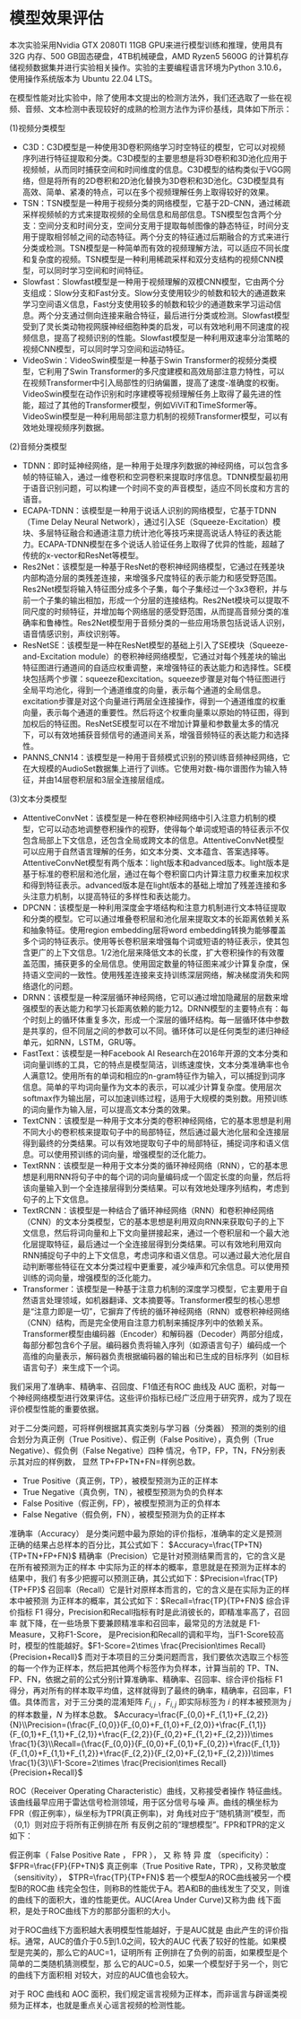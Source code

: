 # 模型效果评估

本次实验采用Nvidia GTX 2080TI 11GB GPU来进行模型训练和推理，使用具有 32G 内存、500 GB固态硬盘，4TB机械硬盘，AMD Ryzen5 5600G 的计算机存储视频数据集并进行实验相关操作。实验的主要编程语言环境为Python 3.10.6，使用操作系统版本为 Ubuntu 22.04 LTS。

在模型性能对比实验中，除了使用本文提出的检测方法外，我们还选取了一些在视频、音频、文本检测中表现较好的成熟的检测方法作为评价基线，具体如下所示：

(1)视频分类模型

- C3D：C3D模型是一种使用3D卷积网络学习时空特征的模型，它可以对视频序列进行特征提取和分类。C3D模型的主要思想是将3D卷积和3D池化应用于视频帧，从而同时捕获空间和时间维度的信息。C3D模型的结构类似于VGG网络，但是将所有的2D卷积和2D池化替换为3D卷积和3D池化。C3D模型具有高效、简单、紧凑的特点，可以在多个视频理解任务上取得较好的效果。
- TSN：TSN模型是一种用于视频分类的网络模型，它基于2D-CNN，通过稀疏采样视频帧的方式来提取视频的全局信息和局部信息。TSN模型包含两个分支：空间分支和时间分支，空间分支用于提取每帧图像的静态特征，时间分支用于提取相邻帧之间的动态特征。两个分支的特征通过后期融合的方式来进行分类或检测。TSN模型是一种简单而有效的视频理解方法，可以适应不同长度和复杂度的视频。TSN模型是一种利用稀疏采样和双分支结构的视频CNN模型，可以同时学习空间和时间特征。
- Slowfast：Slowfast模型是一种用于视频理解的双模CNN模型，它由两个分支组成：Slow分支和Fast分支。Slow分支使用较少的帧数和较大的通道数来学习空间语义信息，Fast分支使用较多的帧数和较少的通道数来学习运动信息。两个分支通过侧向连接来融合特征，最后进行分类或检测。Slowfast模型受到了灵长类动物视网膜神经细胞种类的启发，可以有效地利用不同速度的视频信息，提高了视频识别的性能。Slowfast模型是一种利用双速率分治策略的视频CNN模型，可以同时学习空间和运动特征。
- VideoSwin：VideoSwin模型是一种基于Swin Transformer的视频分类模型，它利用了Swin Transformer的多尺度建模和高效局部注意力特性，可以在视频Transformer中引入局部性的归纳偏置，提高了速度-准确度的权衡。VideoSwin模型在动作识别和时序建模等视频理解任务上取得了最先进的性能，超过了其他的Transformer模型，例如ViViT和TimeSformer等。VideoSwin模型是一种利用局部注意力机制的视频Transformer模型，可以有效地处理视频序列数据。

(2)音频分类模型

- TDNN：即时延神经网络，是一种用于处理序列数据的神经网络，可以包含多帧的特征输入，通过一维卷积和空洞卷积来提取时序信息。TDNN模型最初用于语音识别问题，可以构建一个时间不变的声音模型，适应不同长度和方言的语音。
- ECAPA-TDNN：该模型是一种用于说话人识别的网络模型，它基于TDNN（Time Delay Neural Network），通过引入SE（Squeeze-Excitation）模块、多层特征融合和通道注意力统计池化等技巧来提高说话人特征的表达能力。ECAPA-TDNN模型在多个说话人验证任务上取得了优异的性能，超越了传统的x-vector和ResNet等模型。
- Res2Net：该模型是一种基于ResNet的卷积神经网络模型，它通过在残差块内部构造分层的类残差连接，来增强多尺度特征的表示能力和感受野范围。Res2Net模型将输入特征图分成多个子集，每个子集经过一个3x3卷积，并与前一个子集的输出相加，形成一个分层的连接结构。Res2Net模块可以提取不同尺度的时频特征，并增加每个网络层的感受野范围，从而提高音频分类的准确率和鲁棒性。Res2Net模型用于音频分类的一些应用场景包括说话人识别，语音情感识别，声纹识别等。
- ResNetSE：该模型是一种在ResNet模型的基础上引入了SE模块（Squeeze-and-Excitation module）的卷积神经网络模型，它通过对每个残差块的输出特征图进行通道间的自适应权重调整，来增强特征的表达能力和选择性。SE模块包括两个步骤：squeeze和excitation。squeeze步骤是对每个特征图进行全局平均池化，得到一个通道维度的向量，表示每个通道的全局信息。excitation步骤是对这个向量进行两层全连接操作，得到一个通道维度的权重向量，表示每个通道的重要性。然后将这个权重向量乘以原始的特征图，得到加权后的特征图。ResNetSE模型可以在不增加计算量和参数量太多的情况下，可以有效地捕获音频信号的通道间关系，增强音频特征的表达能力和选择性。
- PANNS_CNN14：该模型是一种用于音频模式识别的预训练音频神经网络，它在大规模的AudioSet数据集上进行了训练。它使用对数-梅尔谱图作为输入特征，并由14层卷积层和3层全连接层组成。

(3)文本分类模型

- AttentiveConvNet：该模型是一种在卷积神经网络中引入注意力机制的模型，它可以动态地调整卷积操作的视野，使得每个单词或短语的特征表示不仅包含局部上下文信息，还包含全局或跨文本的信息。AttentiveConvNet模型可以应用于自然语言理解的任务，如文本分类、文本蕴含、答案选择等。AttentiveConvNet模型有两个版本：light版本和advanced版本。light版本是基于标准的卷积层和池化层，通过在每个卷积窗口内计算注意力权重来加权求和得到特征表示。advanced版本是在light版本的基础上增加了残差连接和多头注意力机制，以提高特征的多样性和表达能力。
- DPCNN：该模型是一种利用深度金字塔结构和注意力机制进行文本特征提取和分类的模型。它可以通过堆叠卷积层和池化层来提取文本的长距离依赖关系和抽象特征。使用region embedding层将word embedding转换为能够覆盖多个词的特征表示。使用等长卷积层来增强每个词或短语的特征表示，使其包含更广的上下文信息。1/2池化层来降低文本的长度，扩大卷积操作的有效覆盖范围，捕获更多的全局信息。使用固定数量的特征图来减少计算复杂度，保持语义空间的一致性。使用残差连接来支持训练深层网络，解决梯度消失和网络退化的问题。
- DRNN：该模型是一种深层循环神经网络，它可以通过增加隐藏层的层数来增强模型的表达能力和学习长距离依赖的能力12。DRNN模型的主要特点有：每个时刻上的循环体重复多次，形成一个深层的循环结构。每一层循环体中参数是共享的，但不同层之间的参数可以不同。循环体可以是任何类型的递归神经单元，如RNN，LSTM，GRU等。
- FastText：该模型是一种Facebook AI Research在2016年开源的文本分类和词向量训练的工具，它的特点是模型简洁，训练速度快，文本分类准确率也令人满意12。使用所有的单词和相应的n-gram特征作为输入，可以捕捉到词序信息。简单的平均词向量作为文本的表示，可以减少计算复杂度。使用层次softmax作为输出层，可以加速训练过程，适用于大规模的类别数。用预训练的词向量作为输入层，可以提高文本分类的效果。
- TextCNN：该模型是一种用于文本分类的卷积神经网络，它的基本思想是利用不同大小的卷积核来提取句子中的局部特征，然后通过最大池化层和全连接层得到最终的分类结果。可以有效地提取句子中的局部特征，捕捉词序和语义信息。可以使用预训练的词向量，增强模型的泛化能力。
- TextRNN：该模型是一种用于文本分类的循环神经网络（RNN），它的基本思想是利用RNN将句子中的每个词的词向量编码成一个固定长度的向量，然后将该向量输入到一个全连接层得到分类结果。可以有效地处理序列结构，考虑到句子的上下文信息。
- TextRCNN：该模型是一种结合了循环神经网络（RNN）和卷积神经网络（CNN）的文本分类模型，它的基本思想是利用双向RNN来获取句子的上下文信息，然后将词向量和上下文向量拼接起来，通过一个卷积层和一个最大池化层提取特征，最后通过一个全连接层得到分类结果。可以有效地利用双向RNN捕捉句子中的上下文信息，考虑词序和语义信息。可以通过最大池化层自动判断哪些特征在文本分类过程中更重要，减少噪声和冗余信息。可以使用预训练的词向量，增强模型的泛化能力。
- Transformer：该模型是一种基于注意力机制的深度学习模型，它主要用于自然语言处理领域，如机器翻译、文本摘要等。Transformer模型的核心思想是“注意力即是一切”，它摒弃了传统的循环神经网络（RNN）或卷积神经网络（CNN）结构，而是完全使用自注意力机制来捕捉序列中的依赖关系。Transformer模型由编码器（Encoder）和解码器（Decoder）两部分组成，每部分都包含6个子层。编码器负责将输入序列（如源语言句子）编码成一个高维的向量表示，解码器负责根据编码器的输出和已生成的目标序列（如目标语言句子）来生成下一个词。

我们采用了准确率、精确率、召回度、F1值还有ROC 曲线及 AUC 面积，对每一个神经网络模型进行效果评估。这些评价指标已经广泛应用于研究界，成为了现在评价模型性能的重要依据。

对于二分类问题，可将样例根据其真实类别与学习器（分类器） 预测的类别的组合划分为真正例（True Positive）、假正例（False  Positive），真负例（True Negative）、假负例（False Negative）四种 情况，令TP，FP，TN，FN分别表示其对应的样例数， 显然 TP+FP+TN+FN=样例总数。

- True Positive（真正例，TP），被模型预测为正的正样本 
- True Negative（真负例，TN），被模型预测为负的负样本 
- False Positive（假正例，FP），被模型预测为正的负样本
- False Negative（假负例，FN），被模型预测为负的正样本

准确率（Accuracy） 是分类问题中最为原始的评价指标，准确率的定义是预测 正确的结果占总样本的百分比，其公式如下：
$Accuracy=\frac{TP+TN}{TP+TN+FP+FN}$
精确率（Precision）它是针对预测结果而言的，它的含义是在所有被预测为正的样本 中实际为正的样本的概率，意思就是在预测为正样本的结果中，我们 有多少把握可以预测正确，其公式如下：$Precision=\frac{TP}{TP+FP}$
召回率（Recall）它是针对原样本而言的，它的含义是在实际为正的样本中被预测 为正样本的概率，其公式如下：$Recall=\frac{TP}{TP+FN}$
综合评价指标 F1 得分，Precision和Recall指标有时是此消彼长的，即精准率高了，召回率 就下降，在一些场景下要兼顾精准率和召回率，最常见的方法就是 F1-Measure，又称F1-Score， 是Precision和Recall的调和平均，当F1-Score较高时，模型的性能越好。$F1-Score=2\times \frac{Precision\times Recall}{Precision+Recall}$
而对于本项目的三分类问题而言，我们要依次选取三个标签的每一个作为正样本，然后把其他两个标签作为负样本，计算当前的 TP、TN、FP、FN，依据之前的公式分别计算准确率、精确率、召回率、综合评价指标 F1 得分，再对所有的样本取平均值，这样就得到了最终的确率，精确率，召回率，F1值。具体而言，对于三分类的混淆矩阵 $F_{i,j}$ ，$F_{i,j}$ 即实际标签为 $i$ 的样本被预测为 $j$ 的样本数量，$N$ 为样本总数。
$Accuracy=\frac{F_{0,0}+F_{1,1}+F_{2,2}}{N}\\Precision=(\frac{F_{0,0}}{F_{0,0}+F_{1,0}+F_{2,0}}+\frac{F_{1,1}}{F_{0,1}+F_{1,1}+F_{2,1}}+\frac{F_{2,2}}{F_{0,2}+F_{1,2}+F_{2,2}})\times \frac{1}{3}\\Recall=(\frac{F_{0,0}}{F_{0,0}+F_{0,1}+F_{0,2}}+\frac{F_{1,1}}{F_{1,0}+F_{1,1}+F_{1,2}}+\frac{F_{2,2}}{F_{2,0}+F_{2,1}+F_{2,2}})\times \frac{1}{3}\\F1-Score=2\times \frac{Precision\times Recall}{Precision+Recall}$

ROC（Receiver Operating Characteristic）曲线，又称接受者操作 特征曲线。该曲线最早应用于雷达信号检测领域，用于区分信号与噪 声。曲线的横坐标为FPR（假正例率），纵坐标为TPR(真正例率)，对 角线对应于“随机猜测”模型，而（0,1）则对应于将所有正例排在所 有反例之前的“理想模型”。FPR和TPR的定义如下：

假正例率（ False Positive Rate ， FPR ）， 又 称 特 异 度 （specificity）：
$FPR=\frac{FP}{FP+TN}$
真正例率（True Positive Rate，TPR），又称灵敏度（sensitivity），
$TPR=\frac{TP}{TP+FN}$
若一个模型A的ROC曲线被另一个模型B的ROC曲 线完全包住，则称B的性能优于A。若A和B的曲线发生了交叉，则谁 的曲线下的面积大，谁的性能更优。AUC(Area Under Curve)又称为曲 线下面积，是处于ROC曲线下方的那部分面积的大小。

对于ROC曲线下方面积越大表明模型性能越好，于是AUC就是 由此产生的评价指标。通常，AUC的值介于0.5到1.0之间，较大的AUC 代表了较好的性能。如果模型是完美的，那么它的AUC=1，证明所有 正例排在了负例的前面，如果模型是个简单的二类随机猜测模型，那 么它的AUC=0.5，如果一个模型好于另一个，则它的曲线下方面积相 对较大，对应的AUC值也会较大。

对于 ROC 曲线和 AOC 面积，我们规定谣言视频为正样本，而非谣言与辟谣类视频为正样本，也就是重点关心谣言视频的检测性能。
